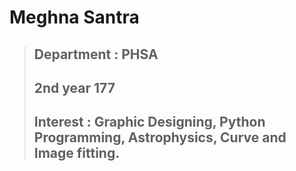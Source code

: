# Meghna Santra
 >## Department : PHSA
 >## 2nd year 177
 >## Interest : Graphic Designing, Python Programming, Astrophysics, Curve and Image fitting.
